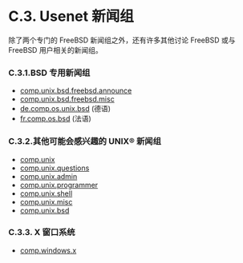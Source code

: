 # C.3. Usenet 新闻组

除了两个专门的 FreeBSD 新闻组之外，还有许多其他讨论 FreeBSD 或与 FreeBSD 用户相关的新闻组。

### C.3.1.BSD 专用新闻组

- [comp.unix.bsd.freebsd.announce](news:comp.unix.bsd.freebsd.announce)
- [comp.unix.bsd.freebsd.misc](news:comp.unix.bsd.freebsd.misc)
- [de.comp.os.unix.bsd](news:de.comp.os.unix.bsd) (德语)
- [fr.comp.os.bsd](news:fr.comp.os.bsd) (法语)

### C.3.2.其他可能会感兴趣的 UNIX® 新闻组 

- [comp.unix](news:comp.unix)
- [comp.unix.questions](news:comp.unix.questions)
- [comp.unix.admin](news:comp.unix.admin)
- [comp.unix.programmer](news:comp.unix.programmer)
- [comp.unix.shell](news:comp.unix.shell)
- [comp.unix.misc](news:comp.unix.misc)
- [comp.unix.bsd](news:comp.unix.bsd)

### C.3.3. X 窗口系统

- [comp.windows.x](news:comp.windows.x)

